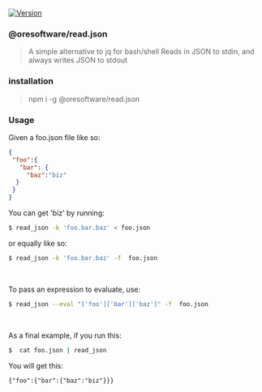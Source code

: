 
<br>

[![Version](https://img.shields.io/npm/v/@oresoftware/read.json.svg?colorB=green)](https://www.npmjs.com/package/@oresoftware/read.json)

### @oresoftware/read.json

> A simple alternative to jq for bash/shell
> Reads in JSON to stdin, and always writes JSON to stdout

### installation

> npm i -g @oresoftware/read.json


### Usage

Given a foo.json file like so:

```json 
{
 "foo":{
   "bar": {
     "baz":"biz"
  }
 }
}

```

You can get 'biz' by running:

```bash
$ read_json -k 'foo.bar.baz' < foo.json
```

or equally like so:

```bash
$ read_json -k 'foo.bar.baz' -f  foo.json
```

<br>

To pass an expression to evaluate, use:

```bash
$ read_json --eval "['foo']['bar']['baz']" -f  foo.json
```

<br>

As a final example, if you run this:

```bash
$  cat foo.json | read_json
```

You will get this:

```console
{"foo":{"bar":{"baz":"biz"}}}
```
